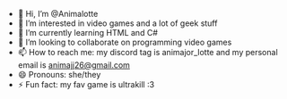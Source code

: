- 👋 Hi, I’m @Animalotte
- 👀 I’m interested in video games and a lot of geek stuff
- 🌱 I’m currently learning HTML and C#
- 💞️ I’m looking to collaborate on programming video games
- 📫 How to reach me: my discord tag is animajor_lotte and my personal email is animajj26@gmail.com
- 😄 Pronouns: she/they
- ⚡ Fun fact: my fav game is ultrakill :3

<!---
Animalotte/Animalotte is a ✨ special ✨ repository because its `README.md` (this file) appears on your GitHub profile.
You can click the Preview link to take a look at your changes.
--->
